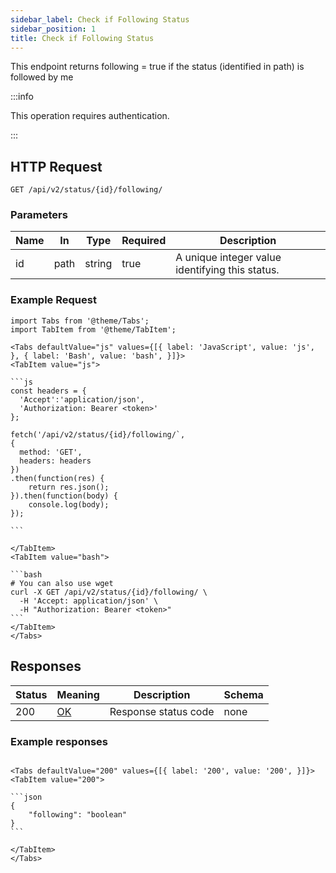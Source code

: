 ```yaml
---
sidebar_label: Check if Following Status
sidebar_position: 1
title: Check if Following Status
---
```


This endpoint returns following = true if the status (identified in path) is followed by me

:::info

This operation requires authentication.

:::

## HTTP Request

`GET /api/v2/status/{id}/following/`

### Parameters

|Name|In|Type|Required| Description                                         |
|---|---|---|---|-----------------------------------------------------|
|id|path|string|true| A unique integer value identifying this status. |

### Example Request

````mdx-code-block
import Tabs from '@theme/Tabs';
import TabItem from '@theme/TabItem';

<Tabs defaultValue="js" values={[{ label: 'JavaScript', value: 'js', }, { label: 'Bash', value: 'bash', }]}>
<TabItem value="js">

```js
const headers = {
  'Accept':'application/json',
  'Authorization: Bearer <token>'
};

fetch('/api/v2/status/{id}/following/`,
{
  method: 'GET',
  headers: headers
})
.then(function(res) {
    return res.json();
}).then(function(body) {
    console.log(body);
});

```

</TabItem>
<TabItem value="bash">

```bash
# You can also use wget
curl -X GET /api/v2/status/{id}/following/ \
  -H 'Accept: application/json' \
  -H "Authorization: Bearer <token>"
```
</TabItem>
</Tabs>
````

## Responses

|Status|Meaning|Description|Schema|
|---|---|---|---|
|200|[OK](https://tools.ietf.org/html/rfc7231#section-6.3.1)|Response status code|none|

### Example responses


````mdx-code-block

<Tabs defaultValue="200" values={[{ label: '200', value: '200', }]}>
<TabItem value="200">

```json
{
    "following": "boolean"
}
```

</TabItem>
</Tabs>
````




